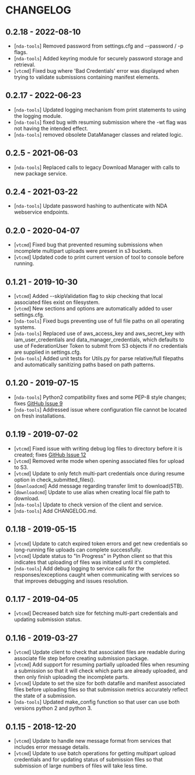 
# CHANGELOG

## 0.2.18 - 2022-08-10
* [`nda-tools`] Removed password from settings.cfg and --password / -p flags.
* [`nda-tools`] Added keyring module for securely password storage and retrieval.
* [`vtcmd`] Fixed bug where 'Bad Credentials' error was displayed when trying to validate submissions containing manifest elements.

## 0.2.17 - 2022-06-23
* [`nda-tools`] Updated logging mechanism from print statements to using the logging module.
* [`nda-tools`] fixed bug with resuming submission where the -wt flag was not having the intended effect.
* [`nda-tools`] removed obsolete DataManager classes and related logic.

## 0.2.5 - 2021-06-03
* [`nda-tools`] Replaced calls to legacy Download Manager with calls to new package service.

## 0.2.4 - 2021-03-22
* [`nda-tools`] Update password hashing to authenticate with NDA webservice endpoints.

## 0.2.0 - 2020-04-07
* [`vtcmd`] Fixed bug that prevented resuming submissions when incomplete multipart uploads were present in s3 buckets.
* [`vtcmd`] Updated code to print current version of tool to console before running.

## 0.1.21 - 2019-10-30
* [`vtcmd`] Added --skipValidation flag to skip checking that local associated files exist on filesystem.
* [`vtcmd`] New sections and options are automatically added to user settings.cfg.
* [`nda-tools`] Fixed bugs preventing use of full file paths on all operating systems.
* [`nda-tools`] Replaced use of aws_access_key and aws_secret_key with iam_user_credentials and data_manager_credentials, which defaults to use of FederationUser Token to submit from S3 objects if no credentials are supplied in settings.cfg.
* [`nda-tools`] Added unit tests for Utils.py for parse relative/full filepaths and automatically sanitizing paths based on path patterns.

## 0.1.20 - 2019-07-15
* [`nda-tools`] Python2 compatibility fixes and some PEP-8 style changes; fixes [GitHub Issue 9](https://github.com/NDAR/nda-tools/issues/9)
* [`nda-tools`] Addressed issue where configuration file cannot be located on fresh installations.

## 0.1.19 - 2019-07-02
* [`vtcmd`] Fixed issue with writing debug log files to directory before it is created; fixes [GitHub Issue 12](https://github.com/NDAR/nda-tools/issues/12)
* [`vtcmd`] Removed write mode when opening associated files for upload to S3.
* [`vtcmd`] Update to only fetch multi-part credentials once during resume option in check_submitted_files().
* [`downloadcmd`] Add message regarding transfer limit to download(5TB).
* [`downloadcmd`] Update to use alias when creating local file path to download.
* [`nda-tools`] Update to check version of the client and service.
* [`nda-tools`] Add CHANGELOG.md.

## 0.1.18 - 2019-05-15
* [`vtcmd`] Update to catch expired token errors and get new credentials so long-running file uploads can complete successfully.
* [`vtcmd`] Update status to "In Progress" in Python client so that this indicates that uploading of files was initiated until it's completed.
* [`nda-tools`] Add debug logging to service calls for the responses/exceptions caught when communicating with services so that improves debugging and issues resolution.

## 0.1.17 - 2019-04-05
* [`vtcmd`] Decreased batch size for fetching multi-part credentials and updating submission status.

## 0.1.16 - 2019-03-27
* [`vtcmd`] Update client to check that associated files are readable during associate file step before creating submission package.
* [`vtcmd`] Add support for resuming partially uploaded files when resuming a submission so that it will check which parts are already uploaded, and then only finish uploading the incomplete parts.
* [`vtcmd`] Update to set the size for both datafile and manifest associated files before uploading files so that submission metrics accurately reflect the state of a submission.
* [`nda-tools`] Updated make_config function so that user can use both versions python 2 and python 3.

## 0.1.15 -  2018-12-20
* [`vtcmd`] Update to handle new message format from services that includes error message details.
* [`vtcmd`] Update to use batch operations for getting multipart upload credentials and for updating status of submission files so that submission of large numbers of files will take less time.

